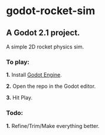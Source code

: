 # godot-rocket-sim
## A Godot 2.1 project.

A simple 2D rocket physics sim.

### To play:
**1.** Install [Godot Engine](https://godotengine.org/).

**2.** Open the repo in the Godot editor.

**3.** Hit Play.

### Todo:
**1.** Refine/Trim/Make everything better.
